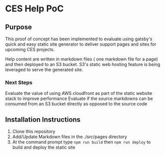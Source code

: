 # CES Help PoC

## Purpose
This proof of concept has been implemented to evaluate using gatsby's quick and easy static site generator to deliver support pages and sites for upcoming CES projects. 

Help content are written in markdown files ( one markdown file for a page)  and then deployed to an S3 bucket. S3's static web hosting feature is being leveraged to serve the generated site. 

### Next Steps 
Evaluate the value of using AWS cloudfront as part of the static website stack to improve performance 
Evaluate if the source markdowns can be consumed from an S3 bucket directly as opposed to the source code



## Installation Instructions 
1. Clone this repository
2. Add/Update Markdown files in the ./src/pages directory 
3. At the command prompt type `npm run build` then `npm run deploy` to build and deploy the static site



